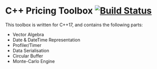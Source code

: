 # C++ Pricing Toolbox [![Build Status](https://travis-ci.com/phil-zxx/CppPricingToolbox.svg?branch=master)](https://travis-ci.com/phil-zxx/CppPricingToolbox)

This toolbox is written for C++17, and contains the following parts:

- Vector Algebra
- Date & DateTime Representation
- Profiler/Timer
- Data Serialisation
- Circular Buffer
- Monte-Carlo Engine
